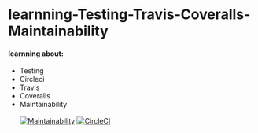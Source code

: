 # learnning-Testing-Travis-Coveralls-Maintainability
#### learnning about:
- Testing
- Circleci
- Travis 
- Coveralls
- Maintainability
<br><br>
[![Maintainability](https://api.codeclimate.com/v1/badges/8059d61dd68ac9ea05cb/maintainability)](https://codeclimate.com/github/key-joshua/learn-Testing-Travis-Coveralls-Maintainability/maintainability)
[![CircleCI](https://circleci.com/gh/key-joshua/learn-Testing-Travis-Coveralls-Maintainability.svg?style=svg)](https://circleci.com/gh/key-joshua/learn-Testing-Travis-Coveralls-Maintainability)